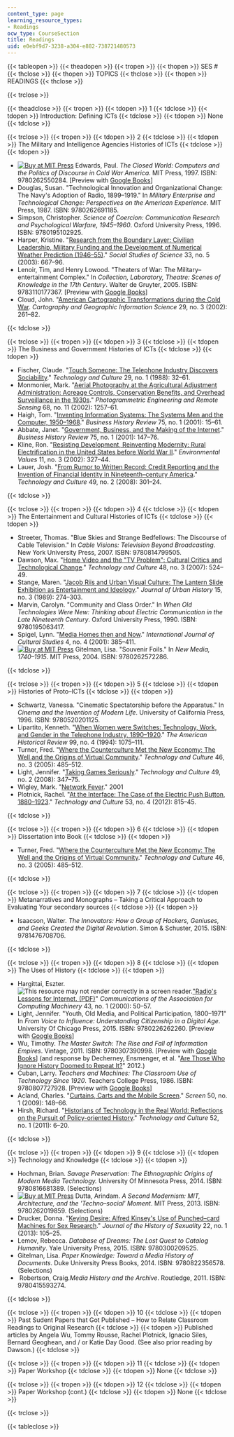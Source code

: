 ```yaml
---
content_type: page
learning_resource_types:
- Readings
ocw_type: CourseSection
title: Readings
uid: e0ebf9d7-3238-a304-e882-738721480573
---
```


{{< tableopen >}}
{{< theadopen >}}
{{< tropen >}}
{{< thopen >}}
SES #
{{< thclose >}}
{{< thopen >}}
TOPICS
{{< thclose >}}
{{< thopen >}}
READINGS
{{< thclose >}}

{{< trclose >}}

{{< theadclose >}}
{{< tropen >}}
{{< tdopen >}}
1
{{< tdclose >}}
{{< tdopen >}}
Introduction: Defining ICTs
{{< tdclose >}}
{{< tdopen >}}
None
{{< tdclose >}}

{{< trclose >}}
{{< tropen >}}
{{< tdopen >}}
2
{{< tdclose >}}
{{< tdopen >}}
The Military and Intelligence Agencies Histories of ICTs
{{< tdclose >}}
{{< tdopen >}}


*   [![Buy at MIT Press](/images/mp_logo.gif)](https://mitpress.mit.edu/9780262550284) Edwards, Paul. _The Closed World: Computers and the Politics of Discourse in Cold War America_. MIT Press, 1997. ISBN: 9780262550284. \[Preview with [Google Books](http://books.google.com/books?id=LkJgQOR4s4oC&printsec=frontcover)\]
*   Douglas, Susan. "Technological Innovation and Organizational Change: The Navy's Adoption of Radio, 1899–1919." In _Military Enterprise and Technological Change: Perspectives on the American Experience_. MIT Press, 1987. ISBN: 9780262691185.
*   Simpson, Christopher. _Science of Coercion: Communication Research and Psychological Warfare, 1945–1960_. Oxford University Press, 1996. ISBN: 9780195102925.
*   Harper, Kristine. "[Research from the Boundary Layer: Civilian Leadership, Military Funding and the Development of Numerical Weather Prediction (1946–55)](http://dx.doi.org/10.1177/0306312703335003)." _Social Studies of Science_ 33, no. 5 (2003): 667–96.
*   Lenoir, Tim, and Henry Lowood. "Theaters of War: The Military–entertainment Complex." In _Collection, Laboratory, Theatre: Scenes of Knowledge in the 17th Century_. Walter de Gruyter, 2005. ISBN: 9783110177367. \[Preview with [Google Books](http://books.google.com/books?id=cZpRNb9a13gC&pg=PA427#v=onepage)\]
*   Cloud, John. "[American Cartographic Transformations during the Cold War](http://dx.doi.org/10.1559/152304002782008422). _Cartography and Geographic Information Science_ 29, no. 3 (2002): 261–82.


{{< tdclose >}}

{{< trclose >}}
{{< tropen >}}
{{< tdopen >}}
3
{{< tdclose >}}
{{< tdopen >}}
The Business and Government Histories of ICTs
{{< tdclose >}}
{{< tdopen >}}


*   Fischer, Claude. "[Touch Someone: The Telephone Industry Discovers Sociability](http://www.jstor.org/stable/3105226)." _Technology and Culture_ 29, no. 1 (1988): 32–61.
*   Monmonier, Mark. "[Aerial Photography at the Agricultural Adjustment Administration: Acreage Controls, Conservation Benefits, and Overhead Surveillance in the 1930s](https://www.asprs.org/wp-content/uploads/pers/2002journal/december/2002_dec_1257-1262.pdf)." _Photogrammetric Engineering and Remote Sensing_ 68, no. 11 (2002): 1257–61.
*   Haigh, Tom. "[Inventing Information Systems: The Systems Men and the Computer, 1950–1968](http://dx.doi.org/10.2307/3116556)." _Business History Review_ 75, no. 1 (2001): 15–61.
*   Abbate, Janet. "[Government, Business, and the Making of the Internet](http://dx.doi.org/10.2307/3116559)." _Business History Review_ 75, no. 1 (2001): 147–76.
*   Kline, Ron. "[Resisting Development, Reinventing Modernity: Rural Electrification in the United States before World War II](http://dx.doi.org/10.3197/096327102129341118)." _Environmental Values_ 11, no. 3 (2002): 327–44.
*   Lauer, Josh. "[From Rumor to Written Record: Credit Reporting and the Invention of Financial Identity in Nineteenth–century America](http://dx.doi.org/10.1353/tech.0.0001 )." _Technology and Culture_ 49, no. 2 (2008): 301–24.


{{< tdclose >}}

{{< trclose >}}
{{< tropen >}}
{{< tdopen >}}
4
{{< tdclose >}}
{{< tdopen >}}
The Entertainment and Cultural Histories of ICTs
{{< tdclose >}}
{{< tdopen >}}


*   Streeter, Thomas. "Blue Skies and Strange Bedfellows: The Discourse of Cable Television." In _Cable Visions: Television Beyond Broadcasting_. New York University Press, 2007. ISBN: 9780814799505.
*   Dawson, Max. "[Home Video and the "TV Problem": Cultural Critics and Technological Change](http://dx.doi.org/10.1353/tech.2007.0103)." _Technology and Culture_ 48, no. 3 (2007): 524–49.
*   Stange, Maren. "[Jacob Riis and Urban Visual Culture: The Lantern Slide Exhibition as Entertainment and Ideology](http://juh.sagepub.com/content/15/3/274.extract)." _Journal of Urban History_ 15, no. 3 (1989): 274–303.
*   Marvin, Carolyn. "Community and Class Order." In _When Old Technologies Were New: Thinking about Electric Communication in the Late Nineteenth Century_. Oxford University Press, 1990. ISBN: 9780195063417.
*   Spigel, Lynn. "[Media Homes then and Now](http://dx.doi.org/10.1177/136787790100400402)." _International Journal of Cultural Studies_ 4, no. 4 (2001): 385–411.
*   [![Buy at MIT Press](/images/mp_logo.gif)](https://mitpress.mit.edu/9780262572286) Gitelman, Lisa. "Souvenir Foils." In _New Media, 1740–1915_. MIT Press, 2004. ISBN: 9780262572286.


{{< tdclose >}}

{{< trclose >}}
{{< tropen >}}
{{< tdopen >}}
5
{{< tdclose >}}
{{< tdopen >}}
Histories of Proto–ICTs
{{< tdclose >}}
{{< tdopen >}}


*   Schwartz, Vanessa. "Cinematic Spectatorship before the Apparatus." In _Cinema and the Invention of Modern Life_. University of California Press, 1996. ISBN: 9780520201125.
*   Lipartito, Kenneth. "[When Women were Switches: Technology, Work, and Gender in the Telephone Industry, 1890–1920](http://connection.ebscohost.com/c/articles/9411152960/when-women-were-switches-technology-work-gender-telephone-industry-1890-1920)." _The American Historical Review_ 99, no. 4 (1994): 1075–111.
*   Turner, Fred. "[Where the Counterculture Met the New Economy: The Well and the Origins of Virtual Community](http://dx.doi.org/10.1353/tech.2005.0154)." _Technology and Culture_ 46, no. 3 (2005): 485–512.
*   Light, Jennifer. "[Taking Games Seriously](http://dx.doi.org/10.1353/tech.0.0007)." _Technology and Culture_ 49, no. 2 (2008): 347–75.
*   Wigley, Mark. "[Network Fever](http://www.jstor.org/stable/1262560)." 2001
*   Plotnick, Rachel. "[At the Interface: The Case of the Electric Push Button, 1880–1923](http://dx.doi.org/10.1353/tech.2012.0138)." _Technology and Culture_ 53, no. 4 (2012): 815–45.


{{< tdclose >}}

{{< trclose >}}
{{< tropen >}}
{{< tdopen >}}
6
{{< tdclose >}}
{{< tdopen >}}
Dissertation into Book
{{< tdclose >}}
{{< tdopen >}}


*   Turner, Fred. "[Where the Counterculture Met the New Economy: The Well and the Origins of Virtual Community](http://dx.doi.org/10.1353/tech.2005.0154)." _Technology and Culture_ 46, no. 3 (2005): 485–512.


{{< tdclose >}}

{{< trclose >}}
{{< tropen >}}
{{< tdopen >}}
7
{{< tdclose >}}
{{< tdopen >}}
Metanarratives and Monographs – Taking a Critical Approach to Evaluating Your secondary sources
{{< tdclose >}}
{{< tdopen >}}


*   Isaacson, Walter. _The Innovators: How a Group of Hackers, Geniuses, and Geeks Created the Digital Revolution_. Simon & Schuster, 2015. ISBN: 9781476708706.


{{< tdclose >}}

{{< trclose >}}
{{< tropen >}}
{{< tdopen >}}
8
{{< tdclose >}}
{{< tdopen >}}
The Uses of History
{{< tdclose >}}
{{< tdopen >}}


*   Hargittai, Eszter. ![This resource may not render correctly in a screen reader.](/images/inacessible.gif)["Radio's Lessons for Internet. (PDF)](http://www.eszter.com/research/pubs/hargittai-radio.pdf)" _Communications of the Association for Computing Machinery_ 43, no. 1 (2000): 50–57.
*   Light, Jennifer. "Youth, Old Media, and Political Participation, 1800–1971" In _From Voice to Influence: Understanding Citizenship in a Digital Age_. University Of Chicago Press, 2015. ISBN: 9780226262260. \[Preview with [Google Books](http://books.google.com/books?id=ljitCQAAQBAJ&pg=PA19#v=onepage)\]
*   Wu, Timothy. _The Master Switch: The Rise and Fall of Information Empires_. Vintage, 2011. ISBN: 9780307390998. \[Preview with [Google Books](http://books.google.com/books?id=gD2AYh4IWXEC&printsec=frontcover)\] (and response by Decherney, Ensmenger, et al. "[Are Those Who Ignore History Doomed to Repeat It?](http://papers.ssrn.com/sol3/papers.cfm?abstract_id=2009492)" 2012.)
*   Cuban, Larry. _Teachers and Machines: The Classroom Use of Technology Since 1920_. Teachers College Press, 1986. ISBN: 9780807727928. \[Preview with [Google Books](http://books.google.com/books?id=uQeEn1vEUSQC&printsec=frontcover)\]
*   Acland, Charles. "[Curtains, Carts and the Mobile Screen](http://dx.doi.org/10.1093/screen/hjn071)." _Screen_ 50, no. 1 (2009): 148–66.
*   Hirsh, Richard. "[Historians of Technology in the Real World: Reflections on the Pursuit of Policy-oriented History](http://dx.doi.org/10.1353/tech.2011.0039)." _Technology and Culture_ 52, no. 1 (2011): 6–20.


{{< tdclose >}}

{{< trclose >}}
{{< tropen >}}
{{< tdopen >}}
9
{{< tdclose >}}
{{< tdopen >}}
Technology and Knowledge
{{< tdclose >}}
{{< tdopen >}}


*   Hochman, Brian. _Savage Preservation: The Ethnographic Origins of Modern Media Technology._ University Of Minnesota Press, 2014. ISBN: 9780816681389. (Selections)
*   [![Buy at MIT Press](/images/mp_logo.gif)](https://mitpress.mit.edu/9780262019859) Dutta, Arindam. _A Second Modernism: MIT, Architecture, and the 'Techno–social' Moment_. MIT Press, 2013. ISBN: 9780262019859. (Selections)
*   Drucker, Donna. "[Keying Desire: Alfred Kinsey's Use of Punched–card Machines for Sex Research](http://dx.doi.org/10.7560/JHS22105)." _Journal of the History of Sexuality_ 22, no. 1 (2013): 105–25.
*   Lemov, Rebecca. _Database of Dreams: The Lost Quest to Catalog Humanity_. Yale University Press, 2015. ISBN: 9780300209525.
*   Gitelman, Lisa. _Paper Knowledge: Toward a Media History of Documents_. Duke University Press Books, 2014. ISBN: 9780822356578. (Selections)
*    Robertson, Craig._Media History and the Archive_. Routledge, 2011. ISBN: 9780415593274.


{{< tdclose >}}

{{< trclose >}}
{{< tropen >}}
{{< tdopen >}}
10
{{< tdclose >}}
{{< tdopen >}}
Past Sudent Papers that Got Published – How to Relate Classroom Readings to Original Research
{{< tdclose >}}
{{< tdopen >}}
Published articles by Angela Wu, Tommy Rousse, Rachel Plotnick, Ignacio Siles, Bernard Geoghean, and / or Katie Day Good. (See also prior reading by Dawson.)
{{< tdclose >}}

{{< trclose >}}
{{< tropen >}}
{{< tdopen >}}
11
{{< tdclose >}}
{{< tdopen >}}
Paper Workshop
{{< tdclose >}}
{{< tdopen >}}
None
{{< tdclose >}}

{{< trclose >}}
{{< tropen >}}
{{< tdopen >}}
12
{{< tdclose >}}
{{< tdopen >}}
Paper Workshop (cont.)
{{< tdclose >}}
{{< tdopen >}}
None
{{< tdclose >}}

{{< trclose >}}

{{< tableclose >}}